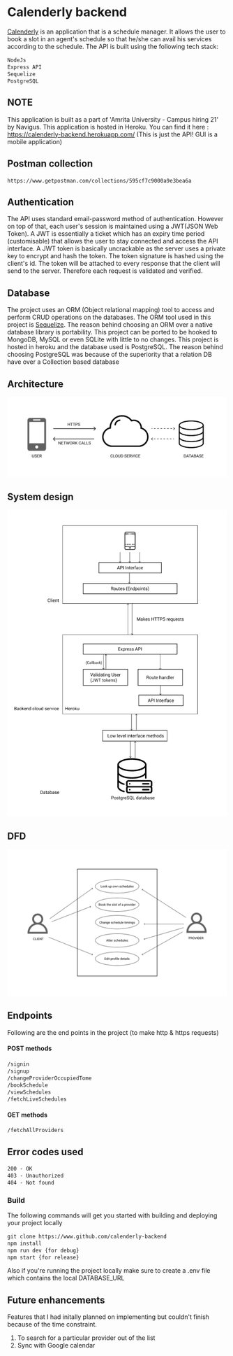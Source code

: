 # Calenderly backend

[Calenderly](https://github.com/emilsharier/Calenderly "Calenderly") is an application that is a schedule manager. It allows the user to book a slot in an agent's schedule so that he/she can avail his services according to the schedule.
The API is built using the following tech stack:

    NodeJs
    Express API
    Sequelize
    PostgreSQL

## NOTE

This application is built as a part of 'Amrita University - Campus hiring 21' by Navigus.
This application is hosted in Heroku. You can find it here : https://calenderly-backend.herokuapp.com/ (This is just the API! GUI is a mobile application)

## Postman collection

    https://www.getpostman.com/collections/595cf7c9000a9e3bea6a

## Authentication

The API uses standard email-password method of authentication. However on top of that, each user's session is maintained using a JWT(JSON Web Token). 
A JWT is essentially a ticket which has an expiry time period (customisable) that allows the user to stay connected and access the API interface. A JWT token is basically uncrackable as the server uses a private key to encrypt and hash the token. The token signature is hashed using the client's id. The token will be attached to every response that the client will send to the server. Therefore each request is validated and verified.

## Database

The project uses an ORM (Object relational mapping) tool to access and perform CRUD operations on the databases. The ORM tool used in this project is [Sequelize](https://sequelize.org/ "Sequelize").
The reason behind choosing an ORM over a native database library is portability. This project can be ported to be hooked to MongoDB, MySQL or even SQLite with little to no changes. 
This project is hosted in heroku and the database used is PostgreSQL. The reason behind choosing PostgreSQL was because of the superiority that a relation DB have over a Collection based database

## Architecture

![Calenderly architecture](assets/architecture.jpg)

## System design

![Calenderly system design](assets/system_design.jpg)

## DFD

![Level 1 DFD](assets/level_1_dfd.jpg)

## Endpoints

Following are the end points in the project (to make http & https requests)

#### POST methods
    
    /signin
    /signup
    /changeProviderOccupiedTome
    /bookSchedule
    /viewSchedules
    /fetchLiveSchedules

#### GET methods

    /fetchAllProviders

## Error codes used

    200 - OK
    403 - Unauthorized
    404 - Not found

### Build

The following commands will get you started with building and deploying your project locally

    git clone https://www.github.com/calenderly-backend
    npm install
    npm run dev {for debug}
    npm start {for release}

Also if you're running the project locally make sure to create a .env file which contains the local DATABASE_URL

## Future enhancements

Features that I had initally planned on implementing but couldn't finish because of the time constraint.

1. To search for a particular provider out of the list
2. Sync with Google calendar
